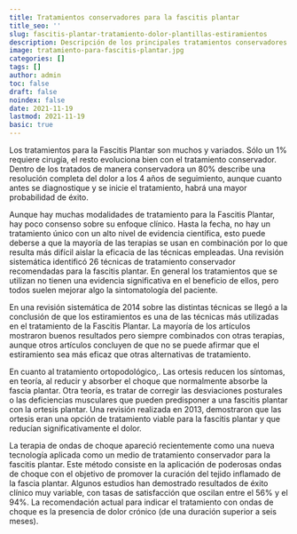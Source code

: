 ```yaml
---
title: Tratamientos conservadores para la fascitis plantar
title_seo: ''
slug: fascitis-plantar-tratamiento-dolor-plantillas-estiramientos
description: Descripción de los principales tratamientos conservadores para la fascitis plantar, un dolor en la plantar del pie muy incapacitante. Tratamientos con estiramientos, plantillas, ondas de choque.
image: tratamiento-para-fascitis-plantar.jpg
categories: []
tags: []
author: admin
toc: false
draft: false
noindex: false
date: 2021-11-19
lastmod: 2021-11-19
basic: true
---
```

Los tratamientos para la Fascitis Plantar son muchos y variados. Sólo un 1% requiere cirugía, el resto evoluciona bien con el tratamiento conservador. Dentro de los tratados de manera conservadora un 80% describe una resolución completa del dolor a los 4 años de seguimiento, aunque cuanto antes se diagnostique y se inicie el tratamiento, habrá una mayor probabilidad de éxito.

Aunque hay muchas modalidades de tratamiento para la Fascitis Plantar, hay poco consenso sobre su enfoque clínico. Hasta la fecha, no hay un tratamiento único con un alto nivel de evidencia científica, esto puede deberse a que la mayoría de las terapias se usan en combinación por lo que resulta más difícil aislar la eficacia de las técnicas empleadas. Una revisión sistemática identificó 26 técnicas de tratamiento conservador recomendadas para la fascitis plantar. En general los tratamientos que se utilizan no tienen una evidencia significativa en el beneficio de ellos, pero todos suelen mejorar algo la sintomatología del paciente.

En una revisión sistemática de 2014 sobre las distintas técnicas se llegó a la conclusión de que los estiramientos es una de las técnicas más utilizadas en el tratamiento de la Fascitis Plantar. La mayoría de los artículos mostraron buenos resultados pero siempre combinados con otras terapias, aunque otros artículos concluyen de que no se puede afirmar que el estiramiento sea más eficaz que otras alternativas de tratamiento.

En cuanto al tratamiento ortopodológico,. Las ortesis reducen los síntomas, en teoría, al reducir y absorber el choque que normalmente absorbe la fascia plantar. Otra teoría, es tratar de corregir las desviaciones posturales o las deficiencias musculares que pueden predisponer a una fascitis plantar con la ortesis plantar. Una revisión realizada en 2013, demostraron que las ortesis eran una opción de tratamiento viable para la fascitis plantar y que reducían significativamente el dolor.

La terapia de ondas de choque apareció recientemente como una nueva tecnología aplicada como un medio de tratamiento conservador para la fascitis plantar. Este método consiste en la aplicación de poderosas ondas de choque con el objetivo de promover la curación del tejido inflamado de la fascia plantar. Algunos estudios han demostrado resultados de éxito clínico muy variable, con tasas de satisfacción que oscilan entre el 56% y el 94%. La recomendación actual para indicar el tratamiento con ondas de choque es la presencia de dolor crónico (de una duración superior a seis meses).